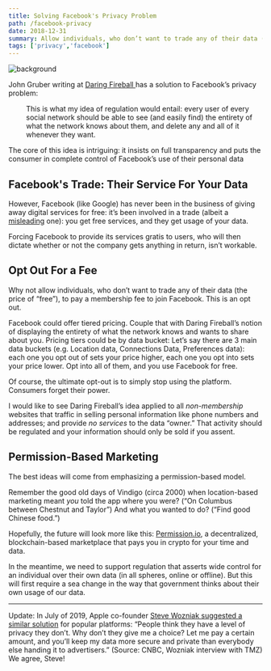 ```yaml
---
title: Solving Facebook's Privacy Problem
path: /facebook-privacy
date: 2018-12-31
summary: Allow individuals, who don’t want to trade any of their data (the price of “free”), to opt out by paying a membership fee.
tags: ['privacy','facebook']
---
```


![background](https://res.cloudinary.com/icecloud7/image/upload/q_auto,f_auto/v1563045822/facebook-privacy_yyswvm.png)

<p>John Gruber writing at <a href="https://daringfireball.net/" target="_blank" rel="noopener">Daring Fireball </a>has a solution to Facebook&rsquo;s privacy problem:</p>
<p style="padding-left: 2.5em;">
This is what my idea of regulation would entail: every user of every social network should be able to see (and easily find) the entirety of what the network knows about them, and delete any and all of it whenever they want.</p>
</p>
<p>The core of this idea is intriguing: it insists on full transparency and puts the consumer in complete control of Facebook&rsquo;s use of their personal data</p>
<h2>Facebook's Trade: Their Service For Your Data</h2>
<p>However, Facebook (like Google) has never been in the business of giving away digital services for free: it&rsquo;s been involved in a trade (albeit a <a href="https://tech.slashdot.org/story/18/12/18/1952236/turning-off-facebook-location-tracking-doesnt-stop-it-from-tracking-your-location" target="_blank" rel="noopener">misleading</a> one): you get free services, and they get usage of your data.</p>
<p>Forcing Facebook to provide its services gratis to users, who will then dictate whether or not the company gets anything in return, isn&rsquo;t workable.</p>
<h2>Opt Out For a Fee</h2>
<p>Why not allow individuals, who don&rsquo;t want to trade any of their data (the price of &ldquo;free&rdquo;), to pay a membership fee to join Facebook. This is an opt out.</p>
<p>Facebook could offer tiered pricing. Couple that with Daring Fireball&rsquo;s notion of displaying the entirety of what the network knows and wants to share about you. Pricing tiers could be by data bucket: Let&rsquo;s say there are 3 main data buckets (e.g. Location data, Connections Data, Preferences data): each one you opt out of sets your price higher, each one you opt into sets your price lower. Opt into all of them, and you use Facebook for free.</p>
<p>Of course, the ultimate opt-out is to simply stop using the platform. Consumers forget their power.</p>
<p>I would like to see Daring Fireball&rsquo;s idea applied to all <em>non-membership</em> websites that traffic in selling personal information like phone numbers and addresses; and provide <em>no services</em> to the data &ldquo;owner.&rdquo; That activity should be regulated and your information should only be sold if you assent.</p>
<h2>Permission-Based Marketing</h2>
<p>The best ideas will come from emphasizing a permission-based model.</p>
<p>Remember the good old days of Vindigo (circa 2000) when location-based marketing meant <em>you</em> told the app where you were? (&ldquo;On Columbus between Chestnut and Taylor&rdquo;) And what you wanted to do? (&ldquo;Find good Chinese food.&rdquo;)</p>
<p>Hopefully, the future will look more like this: <a href="https://permission.io/" target="_blank" rel="noopener">Permission.io</a>, a decentralized, blockchain-based marketplace that pays you in crypto for your time and data.</p>
<p>In the meantime, we need to support regulation that asserts wide control for an individual over their own data (in all spheres, online or offline). But this will first require a sea change in the way that government thinks about their own usage of our data.</p>

<hr>

Update: In July of 2019, Apple co-founder <a href="https://www.cnbc.com/2019/07/09/apple-co-founder-steve-wozniak-get-off-facebook.html" target="blank">Steve Wozniak suggested a similar solution</a> for popular platforms: “People think they have a level of privacy they don’t. Why don’t they give me a choice? Let me pay a certain amount, and you’ll keep my data more secure and private than everybody else handing it to advertisers.” (Source: CNBC, Wozniak interview with TMZ) We agree, Steve!


